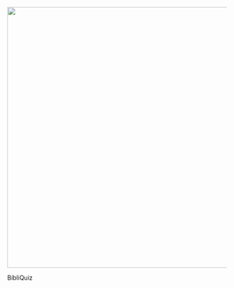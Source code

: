 <img src="![Capturar](https://github.com/odiegosouza/Projeto_B-bl-Quiz/assets/142680207/631b62a8-014a-41a1-b557-201056d77c5e)
" width="600px">

BíbliQuiz

